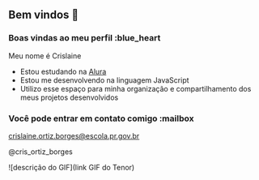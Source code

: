 ## Bem vindos 👋

### Boas vindas ao meu perfil :blue_heart

Meu nome é Crislaine 

- Estou estudando na [Alura](https://www.alura.com.br)
- Estou me desenvolvendo na linguagem JavaScript
- Utilizo esse espaço para minha organização e compartilhamento dos meus projetos desenvolvidos

### Você pode entrar em contato comigo :mailbox

crislaine.ortiz.borges@escola.pr.gov.br 

@cris_ortiz_borges 

![descrição do GIF](link GIF do Tenor)
